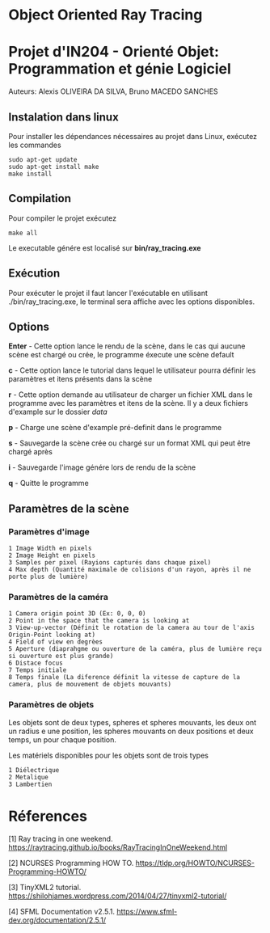 # Object Oriented Ray Tracing 
# Projet d'IN204 - Orienté Objet: Programmation et génie Logiciel

Auteurs: Alexis OLIVEIRA DA SILVA, 
         Bruno MACEDO SANCHES

## Instalation dans linux

Pour installer les dépendances nécessaires au projet dans Linux, exécutez les commandes

```
sudo apt-get update
sudo apt-get install make
make install
```

## Compilation

Pour compiler le projet exécutez

`make all`

Le executable génére est localisé sur **bin/ray_tracing.exe**

## Exécution

Pour exécuter le projet il faut lancer l'exécutable en utilisant ./bin/ray_tracing.exe, le terminal sera affiche avec les options disponibles.

## Options
**Enter** - Cette option lance le rendu de la scène, dans le cas qui aucune scène est chargé ou crée, le programme éxecute une scène default

**c** - Cette option lance le tutorial dans lequel le utilisateur pourra définir les paramètres et itens présents dans la scène

**r** - Cette option demande au utilisateur de charger un fichier XML dans le programme avec les paramètres et itens de la scène. Il y a deux fichiers d'example sur le dossier *data*

**p** - Charge une scène d'example pré-definit dans le programme

**s** - Sauvegarde la scène crée ou chargé sur un format XML qui peut être chargé après

**i** - Sauvegarde l'image génére lors de rendu de la scène

**q** - Quitte le programme

## Paramètres de la scène

### Paramètres d'image
    1 Image Width en pixels
    2 Image Height en pixels
    3 Samples per pixel (Rayions capturés dans chaque pixel)
    4 Max depth (Quantité maximale de colisions d'un rayon, après il ne porte plus de lumière)

### Paramètres de la caméra
    1 Camera origin point 3D (Ex: 0, 0, 0)
    2 Point in the space that the camera is looking at
    3 View-up-vector (Définit le rotation de la camera au tour de l'axis Origin-Point looking at)
    4 Field of view en degrèes
    5 Aperture (diaprahgme ou ouverture de la caméra, plus de lumière reçu si ouverture est plus grande)
    6 Distace focus
    7 Temps initiale
    8 Temps finale (La diference définit la vitesse de capture de la camera, plus de mouvement de objets mouvants)
    
### Paramètres de objets
Les objets sont de deux types, spheres et spheres mouvants, les deux ont un radius e une position, les spheres mouvants on deux positions et deux temps, un pour chaque position.

Les matériels disponibles pour les objets sont de trois types
    
    1 Diélectrique
    2 Metalique
    3 Lambertien

# Réferences 
[1] Ray tracing in one weekend. https://raytracing.github.io/books/RayTracingInOneWeekend.html

[2] NCURSES Programming HOW TO. https://tldp.org/HOWTO/NCURSES-Programming-HOWTO/

[3] TinyXML2 tutorial. https://shilohjames.wordpress.com/2014/04/27/tinyxml2-tutorial/

[4] SFML Documentation v2.5.1. https://www.sfml-dev.org/documentation/2.5.1/

